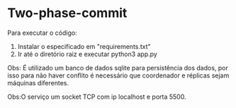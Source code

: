 # Two-phase-commit

Para executar o código:
1. Instalar o especificado em "requirements.txt"
2. Ir até o diretório raiz e executar python3 app.py

Obs: É utilizado um banco de dados sqlite para persistência dos dados, 
por isso para não haver conflito é necessário que coordenador e réplicas sejam máquinas diferentes.

Obs:O serviço um socket TCP com ip localhost e porta 5500.

